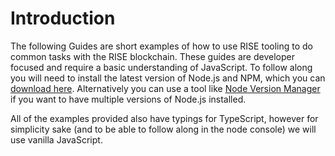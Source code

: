 # Introduction

The following Guides are short examples of how to use RISE tooling to do common
tasks with the RISE blockchain. These guides are developer focused and require
a basic understanding of JavaScript. To follow along you will need to install
the latest version of Node.js and NPM, which you can [download
here](https://nodejs.org/en/download/). Alternatively you can use a tool like
[Node Version Manager](https://github.com/creationix/nvm) if you want to have
multiple versions of Node.js installed.

All of the examples provided also have typings for TypeScript, however for
simplicity sake (and to be able to follow along in the node console) we will
use vanilla JavaScript.
